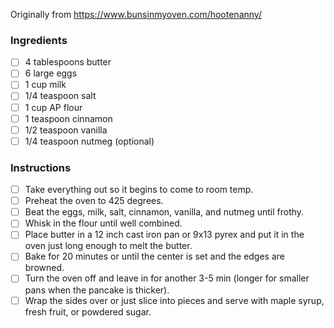 Originally from https://www.bunsinmyoven.com/hootenanny/

### Ingredients

- [ ] 4 tablespoons butter
- [ ] 6 large eggs
- [ ] 1 cup milk
- [ ] 1/4 teaspoon salt
- [ ] 1 cup AP flour
- [ ] 1 teaspoon cinnamon
- [ ] 1/2 teaspoon vanilla
- [ ] 1/4 teaspoon nutmeg (optional)

### Instructions

- [ ] Take everything out so it begins to come to room temp.
- [ ] Preheat the oven to 425 degrees.
- [ ] Beat the eggs, milk, salt, cinnamon, vanilla, and nutmeg until frothy.
- [ ] Whisk in the flour until well combined.
- [ ] Place butter in a 12 inch cast iron pan or 9x13 pyrex and put it in the oven just long enough to melt the butter.
- [ ] Bake for 20 minutes or until the center is set and the edges are browned.
- [ ] Turn the oven off and leave in for another 3-5 min (longer for smaller pans when the pancake is thicker).
- [ ] Wrap the sides over or just slice into pieces and serve with maple syrup, fresh fruit, or powdered sugar.
